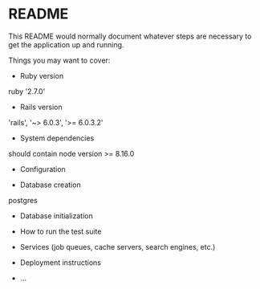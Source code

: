 # README

This README would normally document whatever steps are necessary to get the
application up and running.

Things you may want to cover:

* Ruby version
	
ruby '2.7.0'

* Rails version

'rails', '~> 6.0.3', '>= 6.0.3.2'

* System dependencies

should contain node version >= 8.16.0

* Configuration

* Database creation

postgres

* Database initialization

* How to run the test suite

* Services (job queues, cache servers, search engines, etc.)

* Deployment instructions

* ...

